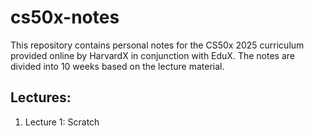 # cs50x-notes

This repository contains personal notes for the CS50x 2025 curriculum provided online by HarvardX in conjunction with EduX. The notes are divided into 10 weeks based on the lecture material. 

## Lectures:

1. Lecture 1: Scratch